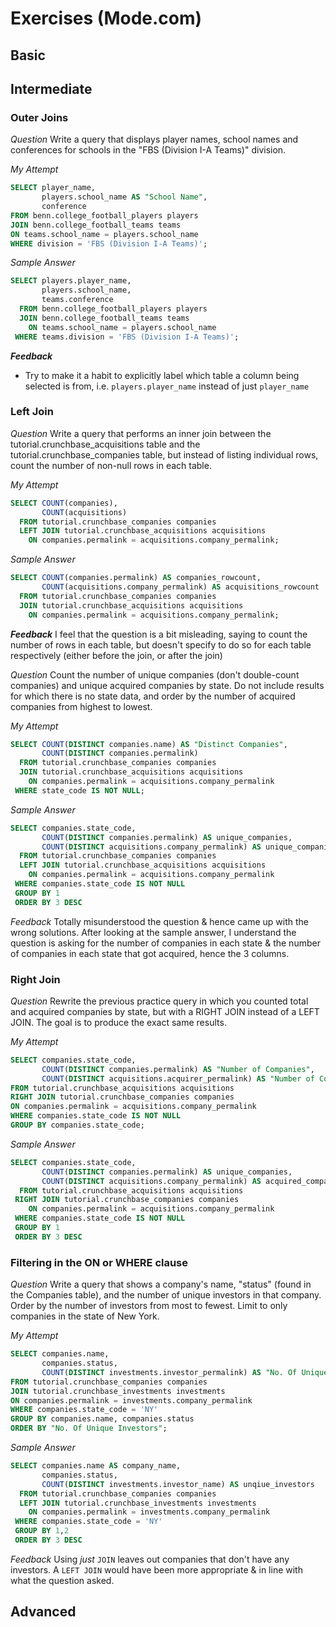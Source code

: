 # Exercises (Mode.com)

## Basic 



## Intermediate

### Outer Joins

_Question_
Write a query that displays player names, school names and conferences for schools in the "FBS (Division I-A Teams)" division.

_My Attempt_
```sql
SELECT player_name,
       players.school_name AS "School Name",
       conference
FROM benn.college_football_players players
JOIN benn.college_football_teams teams
ON teams.school_name = players.school_name
WHERE division = 'FBS (Division I-A Teams)';
```

_Sample Answer_
```sql
SELECT players.player_name,
       players.school_name,
       teams.conference
  FROM benn.college_football_players players
  JOIN benn.college_football_teams teams
    ON teams.school_name = players.school_name
 WHERE teams.division = 'FBS (Division I-A Teams)';
 ```

**_Feedback_**
- Try to make it a habit to explicitly label which table a column being selected is from, i.e. `players.player_name` instead of just `player_name`

### Left Join

_Question_
Write a query that performs an inner join between the tutorial.crunchbase_acquisitions table and the tutorial.crunchbase_companies table, but instead of listing individual rows, count the number of non-null rows in each table.

_My Attempt_
```sql
SELECT COUNT(companies),
       COUNT(acquisitions)
  FROM tutorial.crunchbase_companies companies
  LEFT JOIN tutorial.crunchbase_acquisitions acquisitions
    ON companies.permalink = acquisitions.company_permalink;
```

_Sample Answer_
```sql
SELECT COUNT(companies.permalink) AS companies_rowcount,
       COUNT(acquisitions.company_permalink) AS acquisitions_rowcount
  FROM tutorial.crunchbase_companies companies
  JOIN tutorial.crunchbase_acquisitions acquisitions
    ON companies.permalink = acquisitions.company_permalink;
```

**_Feedback_**
I feel that the question is a bit misleading, saying to count the number of rows in each table, but doesn't specify to do so for each table respectively (either before the join, or after the join)

_Question_
Count the number of unique companies (don't double-count companies) and unique acquired companies by state. Do not include results for which there is no state data, and order by the number of acquired companies from highest to lowest.

_My Attempt_
```sql
SELECT COUNT(DISTINCT companies.name) AS "Distinct Companies",
       COUNT(DISTINCT companies.permalink)
  FROM tutorial.crunchbase_companies companies
  JOIN tutorial.crunchbase_acquisitions acquisitions
    ON companies.permalink = acquisitions.company_permalink
 WHERE state_code IS NOT NULL;
```

_Sample Answer_
```sql
SELECT companies.state_code,
       COUNT(DISTINCT companies.permalink) AS unique_companies,
       COUNT(DISTINCT acquisitions.company_permalink) AS unique_companies_acquired
  FROM tutorial.crunchbase_companies companies
  LEFT JOIN tutorial.crunchbase_acquisitions acquisitions
    ON companies.permalink = acquisitions.company_permalink
 WHERE companies.state_code IS NOT NULL
 GROUP BY 1
 ORDER BY 3 DESC
```

_Feedback_
Totally misunderstood the question & hence came up with the wrong solutions. After looking at the sample answer, I understand the question is asking for the number of companies in each state & the number of companies in each state that got acquired, hence the 3 columns.

### Right Join

_Question_
Rewrite the previous practice query in which you counted total and acquired companies by state, but with a RIGHT JOIN instead of a LEFT JOIN. The goal is to produce the exact same results.

_My Attempt_
```sql
SELECT companies.state_code,
       COUNT(DISTINCT companies.permalink) AS "Number of Companies",
       COUNT(DISTINCT acquisitions.acquirer_permalink) AS "Number of Companies (Acquired)"
FROM tutorial.crunchbase_acquisitions acquisitions
RIGHT JOIN tutorial.crunchbase_companies companies
ON companies.permalink = acquisitions.company_permalink
WHERE companies.state_code IS NOT NULL
GROUP BY companies.state_code;
```

_Sample Answer_
```sql
SELECT companies.state_code,
       COUNT(DISTINCT companies.permalink) AS unique_companies,
       COUNT(DISTINCT acquisitions.company_permalink) AS acquired_companies
  FROM tutorial.crunchbase_acquisitions acquisitions
 RIGHT JOIN tutorial.crunchbase_companies companies
    ON companies.permalink = acquisitions.company_permalink
 WHERE companies.state_code IS NOT NULL
 GROUP BY 1
 ORDER BY 3 DESC
```

### Filtering in the ON or WHERE clause

_Question_
Write a query that shows a company's name, "status" (found in the Companies table), and the number of unique investors in that company. Order by the number of investors from most to fewest. Limit to only companies in the state of New York.

_My Attempt_
```sql
SELECT companies.name,
       companies.status,
       COUNT(DISTINCT investments.investor_permalink) AS "No. Of Unique Investors"
FROM tutorial.crunchbase_companies companies
JOIN tutorial.crunchbase_investments investments 
ON companies.permalink = investments.company_permalink
WHERE companies.state_code = 'NY'
GROUP BY companies.name, companies.status
ORDER BY "No. Of Unique Investors";
```

_Sample Answer_
```sql
SELECT companies.name AS company_name,
       companies.status,
       COUNT(DISTINCT investments.investor_name) AS unqiue_investors
  FROM tutorial.crunchbase_companies companies
  LEFT JOIN tutorial.crunchbase_investments investments
    ON companies.permalink = investments.company_permalink
 WHERE companies.state_code = 'NY'
 GROUP BY 1,2
 ORDER BY 3 DESC
```

_Feedback_
Using _just_ `JOIN` leaves out companies that don't have any investors. A `LEFT JOIN` would have been more appropriate & in line with what the question asked. 


## Advanced

